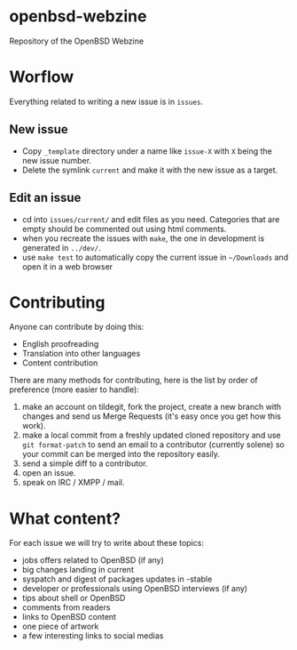 # openbsd-webzine

Repository of the OpenBSD Webzine

# Worflow

Everything related to writing a new issue is in `issues`.

## New issue

- Copy `_template` directory under a name like `issue-X` with `X` being the new issue number.
- Delete the symlink `current` and make it with the new issue as a target.

## Edit an issue

- cd into `issues/current/` and edit files as you need.  Categories that are empty should be commented out using html comments.
- when you recreate the issues with `make`, the one in development is generated in `../dev/`.
- use `make test` to automatically copy the current issue in `~/Downloads` and open it in a web browser

# Contributing

Anyone can contribute by doing this:

- English proofreading
- Translation into other languages
- Content contribution

There are many methods for contributing, here is the list by order of preference (more easier to handle):

1. make an account on tildegit, fork the project, create a new branch with changes and send us Merge Requests (it's easy once you get how this work).
2. make a local commit from a freshly updated cloned repository and use `git format-patch` to send an email to a contributor (currently solene) so your commit can be merged into the repository easily.
3. send a simple diff to a contributor.
4. open an issue.
5. speak on IRC / XMPP / mail.

# What content?

For each issue we will try to write about these topics:

- jobs offers related to OpenBSD (if any)
- big changes landing in current
- syspatch and digest of packages updates in -stable
- developer or professionals using OpenBSD interviews (if any)
- tips about shell or OpenBSD
- comments from readers
- links to OpenBSD content
- one piece of artwork
- a few interesting links to social medias


